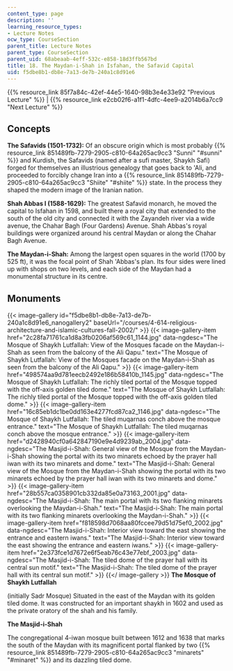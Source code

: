 ```yaml
---
content_type: page
description: ''
learning_resource_types:
- Lecture Notes
ocw_type: CourseSection
parent_title: Lecture Notes
parent_type: CourseSection
parent_uid: 68abeaab-4eff-532c-e858-18d3ffb567bd
title: 18. The Maydan-i-Shah in Isfahan, the Safavid Capital
uid: f5dbe8b1-db8e-7a13-de7b-240a1c8d91e6
---
```


{{% resource_link 85f7a84c-42ef-44e5-1640-98b3e4e33e92 "Previous Lecture" %}} | {{% resource_link e2cb02f6-a1f1-4dfc-4ee9-a2014b6a7cc9 "Next Lecture" %}}

Concepts
--------

**The Safavids (1501-1732):** Of an obscure origin which is most probably {{% resource_link 851489fb-7279-2905-c810-64a265ac9cc3 "Sunni" "#sunni" %}} and Kurdish, the Safavids (named after a sufi master, Shaykh Safi) forged for themselves an illustrious genealogy that goes back to 'Ali, and proceeded to forcibly change Iran into a {{% resource_link 851489fb-7279-2905-c810-64a265ac9cc3 "Shiite" "#shiite" %}} state. In the process they shaped the modern image of the Iranian nation.

**Shah Abbas I (1588-1629):** The greatest Safavid monarch, he moved the capital to Isfahan in 1598, and built there a royal city that extended to the south of the old city and connected it with the Zayandeh river via a wide avenue, the Chahar Bagh (Four Gardens) Avenue. Shah Abbas's royal buildings were organized around his central Maydan or along the Chahar Bagh Avenue.

**The Maydan-i-Shah:** Among the largest open squares in the world (1700 by 525 ft), it was the focal point of Shah 'Abbas's plan. Its four sides were lined up with shops on two levels, and each side of the Maydan had a monumental structure in its centre.

Monuments
---------
{{< image-gallery id="f5dbe8b1-db8e-7a13-de7b-240a1c8d91e6_nanogallery2" baseUrl="/courses/4-614-religious-architecture-and-islamic-cultures-fall-2002/" >}}
{{< image-gallery-item href="2c28fa71761ca1d8a3fb0206af569c61_1144.jpg" data-ngdesc="The Mosque of Shaykh Lutfallah: View of the Mosques facade on the Maydan-i-Shah as seen from the balcony of the Ali Qapu." text="The Mosque of Shaykh Lutfallah: View of the Mosques facade on the Maydan-i-Shah as seen from the balcony of the Ali Qapu." >}}
{{< image-gallery-item href="498574aa9d781eecb2492e186b58410b_1145.jpg" data-ngdesc="The Mosque of Shaykh Lutfallah: The richly tiled portal of the Mosque topped with the off-axis golden tiled dome." text="The Mosque of Shaykh Lutfallah: The richly tiled portal of the Mosque topped with the off-axis golden tiled dome." >}}
{{< image-gallery-item href="16c85eb1dc1be0dd163e4277fcd87ca2_1146.jpg" data-ngdesc="The Mosque of Shaykh Lutfallah: The tiled muqarnas conch above the mosque entrance." text="The Mosque of Shaykh Lutfallah: The tiled muqarnas conch above the mosque entrance." >}}
{{< image-gallery-item href="d2428940cf0a642847190e9e4d9239ab_2004.jpg" data-ngdesc="The Masjid-i-Shah: General view of the Mosque from the Maydan-i-Shah showing the portal with its two minarets echoed by the prayer hall iwan with its two minarets and dome." text="The Masjid-i-Shah: General view of the Mosque from the Maydan-i-Shah showing the portal with its two minarets echoed by the prayer hall iwan with its two minarets and dome." >}}
{{< image-gallery-item href="28b557ca0358901cb332da85e0a73163_2001.jpg" data-ngdesc="The Masjid-i-Shah: The main portal with its two flanking minarets overlooking the Maydan-i-Shah." text="The Masjid-i-Shah: The main portal with its two flanking minarets overlooking the Maydan-i-Shah." >}}
{{< image-gallery-item href="f818598d7068aa80fccee79d51d75ef0_2002.jpg" data-ngdesc="The Masjid-i-Shah: Interior view toward the east showing the entrance and eastern iwans." text="The Masjid-i-Shah: Interior view toward the east showing the entrance and eastern iwans." >}}
{{< image-gallery-item href="2e373fce1d7672e6f5eab76c43e77ebf_2003.jpg" data-ngdesc="The Masjid-i-Shah: The tiled dome of the prayer hall with its central sun motif." text="The Masjid-i-Shah: The tiled dome of the prayer hall with its central sun motif." >}}
{{</ image-gallery >}}
**The Mosque of Shaykh Lutfallah**

(initially Sadr Mosque) Situated in the east of the Maydan with its golden tiled dome. It was constructed for an important shaykh in 1602 and used as the private oratory of the shah and his family.

**The Masjid-i-Shah**

The congregational 4-iwan mosque built between 1612 and 1638 that marks the south of the Maydan with its magnificent portal flanked by two {{% resource_link 851489fb-7279-2905-c810-64a265ac9cc3 "minarets" "#minaret" %}} and its dazzling tiled dome.